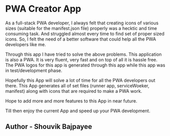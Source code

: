 # PWA Creator App

As a full-stack PWA developer, I always felt that creating icons of
various sizes (suitable for the manifest.json file) properly was a hecktic
and time consuming task. And struggled almost every time to find set of
proper sized icons. So, I felt the need of a better software that could
help all the PWA developers like me.

Through this app I have tried to solve the above problems. This
application is also a PWA. It is very fluent, very fast and on top of all
it is hassle free. The PWA logos for this app is generated through this
app while this app was in test/development phase.

Hopefully this App will solve a lot of time for all the PWA developers out
there. This App generates all of set files (runner app, serviceWoeker,
manifest) along with icons that are required to make a PWA work.

Hope to add more and more features to this App in near future.

Till then enjoy the current App and speed up your PWA development.

## Author - Shouvik Bajpayee
